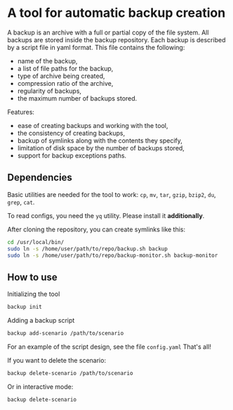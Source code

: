 # A tool for automatic backup creation

A backup is an archive with a full or partial copy of the file system. All
backups are stored inside the backup repository. Each backup is described by a
script file in yaml format. This file contains the following:
- name of the backup,
- a list of file paths for the backup,
- type of archive being created,
- compression ratio of the archive,
- regularity of backups,
- the maximum number of backups stored.

Features:
- ease of creating backups and working with the tool,
- the consistency of creating backups,
- backup of symlinks along with the contents they specify,
- limitation of disk space by the number of backups stored,
- support for backup exceptions paths.

## Dependencies

Basic utilities are needed for the tool to work: `cp`, `mv`, `tar`, `gzip`,
`bzip2`, `du`, `grep`, `cat`.

To read configs, you need the `yq` utility. Please install it
**additionally**.

After cloning the repository, you can create symlinks like this:

```bash
cd /usr/local/bin/
sudo ln -s /home/user/path/to/repo/backup.sh backup
sudo ln -s /home/user/path/to/repo/backup-monitor.sh backup-monitor
```

## How to use

Initializing the tool

```bash
backup init
```

Adding a backup script

```bash
backup add-scenario /path/to/scenario
```
For an example of the script design, see the file `config.yaml`
That's all!

If you want to delete the scenario:

```bash
backup delete-scenario /path/to/scenario
```

Or in interactive mode:

```bash
backup delete-scenario
```

